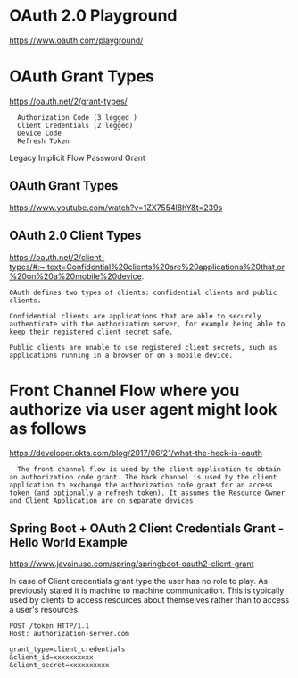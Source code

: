 # OAuth 2.0 Playground
https://www.oauth.com/playground/

# OAuth Grant Types

https://oauth.net/2/grant-types/

      
      Authorization Code (3 legged )
      Client Credentials (2 legged)
      Device Code
      Refresh Token
      
Legacy
      Implicit Flow
      Password Grant



## OAuth Grant Types
https://www.youtube.com/watch?v=1ZX7554l8hY&t=239s


## OAuth 2.0 Client Types
https://oauth.net/2/client-types/#:~:text=Confidential%20clients%20are%20applications%20that,or%20on%20a%20mobile%20device.


    OAuth defines two types of clients: confidential clients and public clients.

    Confidential clients are applications that are able to securely authenticate with the authorization server, for example being able to keep their registered client secret safe.

    Public clients are unable to use registered client secrets, such as applications running in a browser or on a mobile device.


# Front Channel Flow where you authorize via user agent might look as follows
https://developer.okta.com/blog/2017/06/21/what-the-heck-is-oauth

      The front channel flow is used by the client application to obtain an authorization code grant. The back channel is used by the client application to exchange the authorization code grant for an access token (and optionally a refresh token). It assumes the Resource Owner and Client Application are on separate devices



## Spring Boot + OAuth 2 Client Credentials Grant - Hello World Example

https://www.javainuse.com/spring/springboot-oauth2-client-grant

In case of Client credentials grant type the user has no role to play. As previously stated it is machine to machine communication. This is typically used by clients to access resources about themselves rather than to access a user's resources.


    POST /token HTTP/1.1
    Host: authorization-server.com

    grant_type=client_credentials
    &client_id=xxxxxxxxxx
    &client_secret=xxxxxxxxxx
